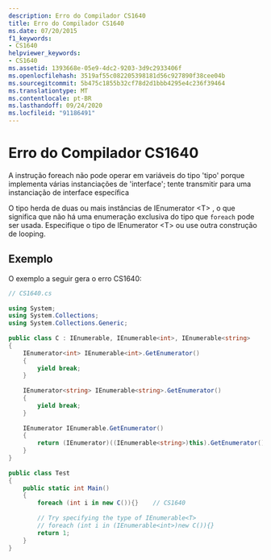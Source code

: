 ```yaml
---
description: Erro do Compilador CS1640
title: Erro do Compilador CS1640
ms.date: 07/20/2015
f1_keywords:
- CS1640
helpviewer_keywords:
- CS1640
ms.assetid: 1393668e-05e9-4dc2-9203-3d9c2933406f
ms.openlocfilehash: 3519af55c082205398181d56c927890f38cee04b
ms.sourcegitcommit: 5b475c1855b32cf78d2d1bbb4295e4c236f39464
ms.translationtype: MT
ms.contentlocale: pt-BR
ms.lasthandoff: 09/24/2020
ms.locfileid: "91186491"
---
```

# <a name="compiler-error-cs1640"></a>Erro do Compilador CS1640

A instrução foreach não pode operar em variáveis do tipo 'tipo' porque implementa várias instanciações de 'interface'; tente transmitir para uma instanciação de interface específica  
  
 O tipo herda de duas ou mais instâncias de IEnumerator \<T> , o que significa que não há uma enumeração exclusiva do tipo que `foreach` pode ser usada. Especifique o tipo de IEnumerator \<T> ou use outra construção de looping.  
  
## <a name="example"></a>Exemplo  

 O exemplo a seguir gera o erro CS1640:  
  
```csharp  
// CS1640.cs  
  
using System;  
using System.Collections;  
using System.Collections.Generic;  
  
public class C : IEnumerable, IEnumerable<int>, IEnumerable<string>  
{  
    IEnumerator<int> IEnumerable<int>.GetEnumerator()  
    {  
        yield break;  
    }  
  
    IEnumerator<string> IEnumerable<string>.GetEnumerator()  
    {  
        yield break;  
    }  
  
    IEnumerator IEnumerable.GetEnumerator()  
    {  
        return (IEnumerator)((IEnumerable<string>)this).GetEnumerator();  
    }  
}  
  
public class Test  
{  
    public static int Main()  
    {  
        foreach (int i in new C()){}    // CS1640  
  
        // Try specifying the type of IEnumerable<T>  
        // foreach (int i in (IEnumerable<int>)new C()){}  
        return 1;  
    }  
}  
```
